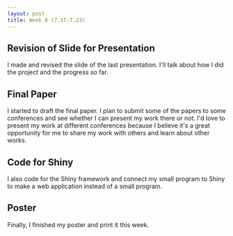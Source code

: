 ```yaml
---
layout: post
title: Week 8 (7.17-7.23) 
---
```

## Revision of Slide for Presentation
I made and revised the slide of the last presentation. I'll talk about how I did the project and the progress so far. 

## Final Paper
I started to draft the final paper. I plan to submit some of the papers to some conferences and see whether I can present my work there or not. I'd love to present my work at different conferences because I believe it's a great opportunity for me to share my work with others and learn about other works. 

## Code for Shiny
I also code for the Shiny framework and connect my small program to Shiny to make a web application instead of a small program.

## Poster
Finally, I finished my poster and print it this week.

